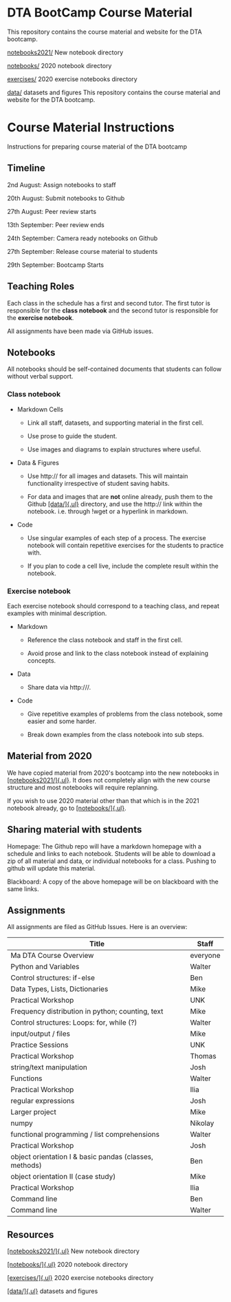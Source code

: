 DTA BootCamp Course Material
============================
This repository contains the course material and website for the DTA bootcamp. 


[notebooks2021/](https://github.com/dtaantwerp/dtaantwerp.github.io/tree/master/notebooks2021)
New notebook directory

[notebooks/](https://github.com/dtaantwerp/dtaantwerp.github.io/tree/master/notebooks)
2020 notebook directory

[exercises/](https://github.com/dtaantwerp/dtaantwerp.github.io/tree/master/exercises)
2020 exercise notebooks directory

[data/](https://github.com/dtaantwerp/dtaantwerp.github.io/tree/master/data)
datasets and figures
This repository contains the course material and website for the DTA bootcamp. 

Course Material Instructions
============================

Instructions for preparing course material of the DTA bootcamp

Timeline
--------

2nd August: Assign notebooks to staff

20th August: Submit notebooks to Github

27th August: Peer review starts

13th September: Peer review ends

24th September: Camera ready notebooks on Github

27th September: Release course material to students

29th September: Bootcamp Starts

Teaching Roles
--------------

Each class in the schedule has a first and second tutor. The first tutor
is responsible for the **class notebook** and the second tutor is
responsible for the **exercise notebook**.

All assignments have been made via GitHub issues.

Notebooks
---------

All notebooks should be self-contained documents that students can
follow without verbal support.

### Class notebook

-   Markdown Cells

    -   Link all staff, datasets, and supporting material in the first cell.

    -   Use prose to guide the student.

    -   Use images and diagrams to explain structures where useful.

-   Data & Figures

    -   Use http:// for all images and datasets. This will maintain functionality irrespective of student saving habits.

    -   For data and images that are **not** online already, push them to the Github
        [[data/]{.ul}](https://github.com/dtaantwerp/dtaantwerp.github.io/tree/master/data)
        directory, and use the http:// link within the notebook. i.e.
        through !wget or a hyperlink in markdown.

-   Code

    -   Use singular examples of each step of a process. The exercise notebook will contain repetitive exercises for the students to
        practice with.

    -   If you plan to code a cell live, include the complete result within the notebook.

### Exercise notebook

Each exercise notebook should correspond to a teaching class, and repeat
examples with minimal description.

-   Markdown

    -   Reference the class notebook and staff in the first cell.

    -   Avoid prose and link to the class notebook instead of explaining concepts.

-   Data

    -   Share data via http:///.

-   Code

    -   Give repetitive examples of problems from the class notebook, some easier and some harder.

    -   Break down examples from the class notebook into sub steps.

Material from 2020
------------------

We have copied material from 2020's bootcamp into the new notebooks in
[[notebooks2021/]{.ul}](https://github.com/dtaantwerp/dtaantwerp.github.io/tree/master/notebooks2021).
It does not completely align with the new course structure and most
notebooks will require replanning.

If you wish to use 2020 material other than that which is in the 2021
notebook already, go to
[[notebooks/]{.ul}](https://github.com/dtaantwerp/dtaantwerp.github.io/tree/master/notebooks).

Sharing material with students
------------------------------

Homepage: The Github repo will have a markdown homepage with a schedule
and links to each notebook. Students will be able to download a zip of
all material and data, or individual notebooks for a class. Pushing to
github will update this material.

Blackboard: A copy of the above homepage will be on blackboard with the
same links.

Assignments
-----------

All assignments are filed as GitHub Issues. Here is an overview:

| Title                                                  | Staff    |
| ------------------------------------------------------ | -------- |
| Ma DTA Course Overview                                 | everyone |
| Python and Variables                                   | Walter   |
| Control structures: if-else                            | Ben      |
| Data Types, Lists, Dictionaries                        | Mike     |
| Practical Workshop                                     | UNK      |
| Frequency distribution in python; counting, text       | Mike     |
| Control structures: Loops: for, while (?)              | Walter   |
| input/output / files                                   | Mike     |
| Practice Sessions                                      | UNK      |
| Practical Workshop                                     | Thomas   |
| string/text manipulation                               | Josh     |
| Functions                                              | Walter   |
| Practical Workshop                                     | Ilia     |
| regular expressions                                    | Josh     |
| Larger project                                         | Mike     |
| numpy                                                  | Nikolay  |
| functional programming / list comprehensions           | Walter   |
| Practical Workshop                                     | Josh     |
| object orientation I & basic pandas (classes, methods) | Ben      |
| object orientation II (case study)                     | Mike     |
| Practical Workshop                                     | Ilia     |
| Command line                                           | Ben      |
| Command line                                           | Walter   |

Resources
---------

[[notebooks2021/]{.ul}](https://github.com/dtaantwerp/dtaantwerp.github.io/tree/master/notebooks2021)
New notebook directory

[[notebooks/]{.ul}](https://github.com/dtaantwerp/dtaantwerp.github.io/tree/master/notebooks)
2020 notebook directory

[[exercises/]{.ul}](https://github.com/dtaantwerp/dtaantwerp.github.io/tree/master/exercises)
2020 exercise notebooks directory

[[data/]{.ul}](https://github.com/dtaantwerp/dtaantwerp.github.io/tree/master/data)
datasets and figures
